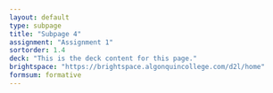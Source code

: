 ```yaml
---
layout: default
type: subpage
title: "Subpage 4"
assignment: "Assignment 1"
sortorder: 1.4
deck: "This is the deck content for this page."
brightspace: "https://brightspace.algonquincollege.com/d2l/home"
formsum: formative
---
```

